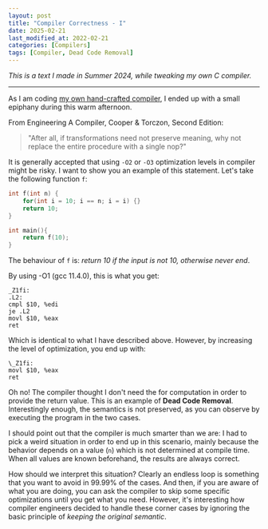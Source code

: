 ```yaml
---
layout: post
title: "Compiler Correctness - I"
date: 2025-02-21
last_modified_at: 2022-02-21
categories: [Compilers]
tags: [Compiler, Dead Code Removal]
---
```


_This is a text I made in Summer 2024, while tweaking my own C compiler._

---

As I am coding [my own hand-crafted compiler], I ended up with a small epiphany during this warm afternoon.

From Engineering A Compiler, Cooper & Torczon, Second Edition:

> "After all, if transformations need not preserve meaning, why not replace the entire procedure with a single nop?"

It is generally accepted that using `-O2` or `-O3` optimization levels in compiler might be risky.
I want to show you an example of this statement. Let's take the following function `f`:

```c
int f(int n) {
    for(int i = 10; i == n; i = i) {}
    return 10;
}

int main(){
    return f(10);
}
```

The behaviour of `f` is: _return 10 if the input is not 10, otherwise never end_.

By using -O1 (gcc 11.4.0), this is what you get:

```
_Z1fi:
.L2:
cmpl $10, %edi
je .L2
movl $10, %eax
ret
```

Which is identical to what I have described above. However, by increasing the level of optimization, you end up with:

```
\_Z1fi:
movl $10, %eax
ret
```

Oh no! The compiler thought I don't need the for computation in order to provide the return value.
This is an example of **Dead Code Removal**.
Interestingly enough, the semantics is not preserved, as you can observe by executing the program in the two cases.

I should point out that the compiler is much smarter than we are: I had to pick a weird situation in order to end up in this scenario,
mainly because the behavior depends on a value (`n`) which is not determined at compile time.
When all values are known beforehand, the results are always correct.

How should we interpret this situation? Clearly an endless loop is something that you want to avoid in 99.99% of the cases.
And then, if you are aware of what you are doing, you can ask the compiler to skip some specific optimizations until you get what you need.
However, it's interesting how compiler engineers decided to handle these corner cases by ignoring the basic principle of _keeping the original semantic_.

[my own hand-crafted compiler]: https://github.com/pcineverdies/dummy_cc
[1]: https://www.reddit.com/r/Compilers/comments/176b5oi/how_to_remove_dead_code_in_this_code
[2]: https://outerproduct.net/boring/2023-02-11_term-loop.html
[3]: https://www.r-5.org/files/books/computers/compilers/writing/Keith_Cooper_Linda_Torczon-Engineering_a_Compiler-EN.pdf
